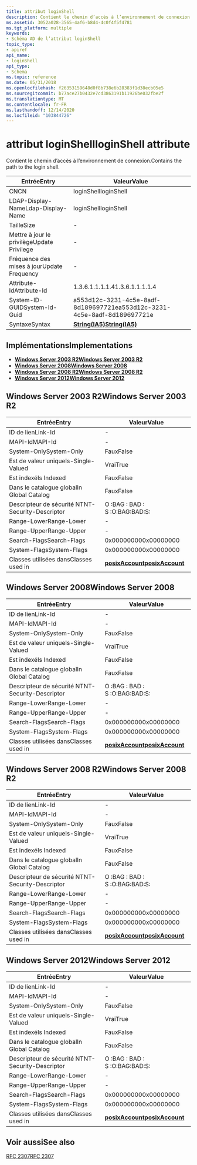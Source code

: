 ```yaml
---
title: attribut loginShell
description: Contient le chemin d’accès à l’environnement de connexion.
ms.assetid: 3052a028-3565-4af6-b8d4-4c0f4f5f4781
ms.tgt_platform: multiple
keywords:
- Schéma AD de l’attribut loginShell
topic_type:
- apiref
api_name:
- loginShell
api_type:
- Schema
ms.topic: reference
ms.date: 05/31/2018
ms.openlocfilehash: f26353159648d0f8b738e6b28383f1d38ecb05e5
ms.sourcegitcommit: b77ace27b0432e7cd3863191b11926be032fbe2f
ms.translationtype: MT
ms.contentlocale: fr-FR
ms.lasthandoff: 12/14/2020
ms.locfileid: "103844726"
---
```

# <a name="loginshell-attribute"></a><span data-ttu-id="177e6-104">attribut loginShell</span><span class="sxs-lookup"><span data-stu-id="177e6-104">loginShell attribute</span></span>

<span data-ttu-id="177e6-105">Contient le chemin d’accès à l’environnement de connexion.</span><span class="sxs-lookup"><span data-stu-id="177e6-105">Contains the path to the login shell.</span></span>



| <span data-ttu-id="177e6-106">Entrée</span><span class="sxs-lookup"><span data-stu-id="177e6-106">Entry</span></span> | <span data-ttu-id="177e6-107">Valeur</span><span class="sxs-lookup"><span data-stu-id="177e6-107">Value</span></span> |
|-------------------|--------------------------------------|
| <span data-ttu-id="177e6-108">CN</span><span class="sxs-lookup"><span data-stu-id="177e6-108">CN</span></span>                | <span data-ttu-id="177e6-109">loginShell</span><span class="sxs-lookup"><span data-stu-id="177e6-109">loginShell</span></span>                           |
| <span data-ttu-id="177e6-110">LDAP-Display-Name</span><span class="sxs-lookup"><span data-stu-id="177e6-110">Ldap-Display-Name</span></span> | <span data-ttu-id="177e6-111">loginShell</span><span class="sxs-lookup"><span data-stu-id="177e6-111">loginShell</span></span>                           |
| <span data-ttu-id="177e6-112">Taille</span><span class="sxs-lookup"><span data-stu-id="177e6-112">Size</span></span>              | \-                                   |
| <span data-ttu-id="177e6-113">Mettre à jour le privilège</span><span class="sxs-lookup"><span data-stu-id="177e6-113">Update Privilege</span></span>  | \-                                   |
| <span data-ttu-id="177e6-114">Fréquence des mises à jour</span><span class="sxs-lookup"><span data-stu-id="177e6-114">Update Frequency</span></span>  | \-                                   |
| <span data-ttu-id="177e6-115">Attribute-Id</span><span class="sxs-lookup"><span data-stu-id="177e6-115">Attribute-Id</span></span>      | <span data-ttu-id="177e6-116">1.3.6.1.1.1.1.4</span><span class="sxs-lookup"><span data-stu-id="177e6-116">1.3.6.1.1.1.1.4</span></span>                      |
| <span data-ttu-id="177e6-117">System-ID-GUID</span><span class="sxs-lookup"><span data-stu-id="177e6-117">System-Id-Guid</span></span>    | <span data-ttu-id="177e6-118">a553d12c-3231-4c5e-8adf-8d189697721e</span><span class="sxs-lookup"><span data-stu-id="177e6-118">a553d12c-3231-4c5e-8adf-8d189697721e</span></span> |
| <span data-ttu-id="177e6-119">Syntaxe</span><span class="sxs-lookup"><span data-stu-id="177e6-119">Syntax</span></span>            | [<span data-ttu-id="177e6-120">**String(IA5)**</span><span class="sxs-lookup"><span data-stu-id="177e6-120">**String(IA5)**</span></span>](s-string-ia5.md)  |



## <a name="implementations"></a><span data-ttu-id="177e6-121">Implémentations</span><span class="sxs-lookup"><span data-stu-id="177e6-121">Implementations</span></span>

-   [<span data-ttu-id="177e6-122">**Windows Server 2003 R2**</span><span class="sxs-lookup"><span data-stu-id="177e6-122">**Windows Server 2003 R2**</span></span>](#windows-server-2003-r2)
-   [<span data-ttu-id="177e6-123">**Windows Server 2008**</span><span class="sxs-lookup"><span data-stu-id="177e6-123">**Windows Server 2008**</span></span>](#windows-server-2008)
-   [<span data-ttu-id="177e6-124">**Windows Server 2008 R2**</span><span class="sxs-lookup"><span data-stu-id="177e6-124">**Windows Server 2008 R2**</span></span>](#windows-server-2008-r2)
-   [<span data-ttu-id="177e6-125">**Windows Server 2012**</span><span class="sxs-lookup"><span data-stu-id="177e6-125">**Windows Server 2012**</span></span>](#windows-server-2012)

## <a name="windows-server-2003-r2"></a><span data-ttu-id="177e6-126">Windows Server 2003 R2</span><span class="sxs-lookup"><span data-stu-id="177e6-126">Windows Server 2003 R2</span></span>



| <span data-ttu-id="177e6-127">Entrée</span><span class="sxs-lookup"><span data-stu-id="177e6-127">Entry</span></span> | <span data-ttu-id="177e6-128">Valeur</span><span class="sxs-lookup"><span data-stu-id="177e6-128">Value</span></span> |
|------------------------|---------------------------------------------------|
| <span data-ttu-id="177e6-129">ID de lien</span><span class="sxs-lookup"><span data-stu-id="177e6-129">Link-Id</span></span>                | \-                                                |
| <span data-ttu-id="177e6-130">MAPI-Id</span><span class="sxs-lookup"><span data-stu-id="177e6-130">MAPI-Id</span></span>                | \-                                                |
| <span data-ttu-id="177e6-131">System-Only</span><span class="sxs-lookup"><span data-stu-id="177e6-131">System-Only</span></span>            | <span data-ttu-id="177e6-132">Faux</span><span class="sxs-lookup"><span data-stu-id="177e6-132">False</span></span>                                             |
| <span data-ttu-id="177e6-133">Est de valeur unique</span><span class="sxs-lookup"><span data-stu-id="177e6-133">Is-Single-Valued</span></span>       | <span data-ttu-id="177e6-134">Vrai</span><span class="sxs-lookup"><span data-stu-id="177e6-134">True</span></span>                                              |
| <span data-ttu-id="177e6-135">Est indexé</span><span class="sxs-lookup"><span data-stu-id="177e6-135">Is Indexed</span></span>             | <span data-ttu-id="177e6-136">Faux</span><span class="sxs-lookup"><span data-stu-id="177e6-136">False</span></span>                                             |
| <span data-ttu-id="177e6-137">Dans le catalogue global</span><span class="sxs-lookup"><span data-stu-id="177e6-137">In Global Catalog</span></span>      | <span data-ttu-id="177e6-138">Faux</span><span class="sxs-lookup"><span data-stu-id="177e6-138">False</span></span>                                             |
| <span data-ttu-id="177e6-139">Descripteur de sécurité NT</span><span class="sxs-lookup"><span data-stu-id="177e6-139">NT-Security-Descriptor</span></span> | <span data-ttu-id="177e6-140">O :BAG : BAD : S :</span><span class="sxs-lookup"><span data-stu-id="177e6-140">O:BAG:BAD:S:</span></span>                                      |
| <span data-ttu-id="177e6-141">Range-Lower</span><span class="sxs-lookup"><span data-stu-id="177e6-141">Range-Lower</span></span>            | \-                                                |
| <span data-ttu-id="177e6-142">Range-Upper</span><span class="sxs-lookup"><span data-stu-id="177e6-142">Range-Upper</span></span>            | \-                                                |
| <span data-ttu-id="177e6-143">Search-Flags</span><span class="sxs-lookup"><span data-stu-id="177e6-143">Search-Flags</span></span>           | <span data-ttu-id="177e6-144">0x00000000</span><span class="sxs-lookup"><span data-stu-id="177e6-144">0x00000000</span></span>                                        |
| <span data-ttu-id="177e6-145">System-Flags</span><span class="sxs-lookup"><span data-stu-id="177e6-145">System-Flags</span></span>           | <span data-ttu-id="177e6-146">0x00000000</span><span class="sxs-lookup"><span data-stu-id="177e6-146">0x00000000</span></span>                                        |
| <span data-ttu-id="177e6-147">Classes utilisées dans</span><span class="sxs-lookup"><span data-stu-id="177e6-147">Classes used in</span></span>        | [<span data-ttu-id="177e6-148">**posixAccount**</span><span class="sxs-lookup"><span data-stu-id="177e6-148">**posixAccount**</span></span>](c-posixaccount.md)<br/> |



## <a name="windows-server-2008"></a><span data-ttu-id="177e6-149">Windows Server 2008</span><span class="sxs-lookup"><span data-stu-id="177e6-149">Windows Server 2008</span></span>



| <span data-ttu-id="177e6-150">Entrée</span><span class="sxs-lookup"><span data-stu-id="177e6-150">Entry</span></span> | <span data-ttu-id="177e6-151">Valeur</span><span class="sxs-lookup"><span data-stu-id="177e6-151">Value</span></span> |
|------------------------|---------------------------------------------------|
| <span data-ttu-id="177e6-152">ID de lien</span><span class="sxs-lookup"><span data-stu-id="177e6-152">Link-Id</span></span>                | \-                                                |
| <span data-ttu-id="177e6-153">MAPI-Id</span><span class="sxs-lookup"><span data-stu-id="177e6-153">MAPI-Id</span></span>                | \-                                                |
| <span data-ttu-id="177e6-154">System-Only</span><span class="sxs-lookup"><span data-stu-id="177e6-154">System-Only</span></span>            | <span data-ttu-id="177e6-155">Faux</span><span class="sxs-lookup"><span data-stu-id="177e6-155">False</span></span>                                             |
| <span data-ttu-id="177e6-156">Est de valeur unique</span><span class="sxs-lookup"><span data-stu-id="177e6-156">Is-Single-Valued</span></span>       | <span data-ttu-id="177e6-157">Vrai</span><span class="sxs-lookup"><span data-stu-id="177e6-157">True</span></span>                                              |
| <span data-ttu-id="177e6-158">Est indexé</span><span class="sxs-lookup"><span data-stu-id="177e6-158">Is Indexed</span></span>             | <span data-ttu-id="177e6-159">Faux</span><span class="sxs-lookup"><span data-stu-id="177e6-159">False</span></span>                                             |
| <span data-ttu-id="177e6-160">Dans le catalogue global</span><span class="sxs-lookup"><span data-stu-id="177e6-160">In Global Catalog</span></span>      | <span data-ttu-id="177e6-161">Faux</span><span class="sxs-lookup"><span data-stu-id="177e6-161">False</span></span>                                             |
| <span data-ttu-id="177e6-162">Descripteur de sécurité NT</span><span class="sxs-lookup"><span data-stu-id="177e6-162">NT-Security-Descriptor</span></span> | <span data-ttu-id="177e6-163">O :BAG : BAD : S :</span><span class="sxs-lookup"><span data-stu-id="177e6-163">O:BAG:BAD:S:</span></span>                                      |
| <span data-ttu-id="177e6-164">Range-Lower</span><span class="sxs-lookup"><span data-stu-id="177e6-164">Range-Lower</span></span>            | \-                                                |
| <span data-ttu-id="177e6-165">Range-Upper</span><span class="sxs-lookup"><span data-stu-id="177e6-165">Range-Upper</span></span>            | \-                                                |
| <span data-ttu-id="177e6-166">Search-Flags</span><span class="sxs-lookup"><span data-stu-id="177e6-166">Search-Flags</span></span>           | <span data-ttu-id="177e6-167">0x00000000</span><span class="sxs-lookup"><span data-stu-id="177e6-167">0x00000000</span></span>                                        |
| <span data-ttu-id="177e6-168">System-Flags</span><span class="sxs-lookup"><span data-stu-id="177e6-168">System-Flags</span></span>           | <span data-ttu-id="177e6-169">0x00000000</span><span class="sxs-lookup"><span data-stu-id="177e6-169">0x00000000</span></span>                                        |
| <span data-ttu-id="177e6-170">Classes utilisées dans</span><span class="sxs-lookup"><span data-stu-id="177e6-170">Classes used in</span></span>        | [<span data-ttu-id="177e6-171">**posixAccount**</span><span class="sxs-lookup"><span data-stu-id="177e6-171">**posixAccount**</span></span>](c-posixaccount.md)<br/> |



## <a name="windows-server-2008-r2"></a><span data-ttu-id="177e6-172">Windows Server 2008 R2</span><span class="sxs-lookup"><span data-stu-id="177e6-172">Windows Server 2008 R2</span></span>



| <span data-ttu-id="177e6-173">Entrée</span><span class="sxs-lookup"><span data-stu-id="177e6-173">Entry</span></span> | <span data-ttu-id="177e6-174">Valeur</span><span class="sxs-lookup"><span data-stu-id="177e6-174">Value</span></span> |
|------------------------|---------------------------------------------------|
| <span data-ttu-id="177e6-175">ID de lien</span><span class="sxs-lookup"><span data-stu-id="177e6-175">Link-Id</span></span>                | \-                                                |
| <span data-ttu-id="177e6-176">MAPI-Id</span><span class="sxs-lookup"><span data-stu-id="177e6-176">MAPI-Id</span></span>                | \-                                                |
| <span data-ttu-id="177e6-177">System-Only</span><span class="sxs-lookup"><span data-stu-id="177e6-177">System-Only</span></span>            | <span data-ttu-id="177e6-178">Faux</span><span class="sxs-lookup"><span data-stu-id="177e6-178">False</span></span>                                             |
| <span data-ttu-id="177e6-179">Est de valeur unique</span><span class="sxs-lookup"><span data-stu-id="177e6-179">Is-Single-Valued</span></span>       | <span data-ttu-id="177e6-180">Vrai</span><span class="sxs-lookup"><span data-stu-id="177e6-180">True</span></span>                                              |
| <span data-ttu-id="177e6-181">Est indexé</span><span class="sxs-lookup"><span data-stu-id="177e6-181">Is Indexed</span></span>             | <span data-ttu-id="177e6-182">Faux</span><span class="sxs-lookup"><span data-stu-id="177e6-182">False</span></span>                                             |
| <span data-ttu-id="177e6-183">Dans le catalogue global</span><span class="sxs-lookup"><span data-stu-id="177e6-183">In Global Catalog</span></span>      | <span data-ttu-id="177e6-184">Faux</span><span class="sxs-lookup"><span data-stu-id="177e6-184">False</span></span>                                             |
| <span data-ttu-id="177e6-185">Descripteur de sécurité NT</span><span class="sxs-lookup"><span data-stu-id="177e6-185">NT-Security-Descriptor</span></span> | <span data-ttu-id="177e6-186">O :BAG : BAD : S :</span><span class="sxs-lookup"><span data-stu-id="177e6-186">O:BAG:BAD:S:</span></span>                                      |
| <span data-ttu-id="177e6-187">Range-Lower</span><span class="sxs-lookup"><span data-stu-id="177e6-187">Range-Lower</span></span>            | \-                                                |
| <span data-ttu-id="177e6-188">Range-Upper</span><span class="sxs-lookup"><span data-stu-id="177e6-188">Range-Upper</span></span>            | \-                                                |
| <span data-ttu-id="177e6-189">Search-Flags</span><span class="sxs-lookup"><span data-stu-id="177e6-189">Search-Flags</span></span>           | <span data-ttu-id="177e6-190">0x00000000</span><span class="sxs-lookup"><span data-stu-id="177e6-190">0x00000000</span></span>                                        |
| <span data-ttu-id="177e6-191">System-Flags</span><span class="sxs-lookup"><span data-stu-id="177e6-191">System-Flags</span></span>           | <span data-ttu-id="177e6-192">0x00000000</span><span class="sxs-lookup"><span data-stu-id="177e6-192">0x00000000</span></span>                                        |
| <span data-ttu-id="177e6-193">Classes utilisées dans</span><span class="sxs-lookup"><span data-stu-id="177e6-193">Classes used in</span></span>        | [<span data-ttu-id="177e6-194">**posixAccount**</span><span class="sxs-lookup"><span data-stu-id="177e6-194">**posixAccount**</span></span>](c-posixaccount.md)<br/> |



## <a name="windows-server-2012"></a><span data-ttu-id="177e6-195">Windows Server 2012</span><span class="sxs-lookup"><span data-stu-id="177e6-195">Windows Server 2012</span></span>



| <span data-ttu-id="177e6-196">Entrée</span><span class="sxs-lookup"><span data-stu-id="177e6-196">Entry</span></span> | <span data-ttu-id="177e6-197">Valeur</span><span class="sxs-lookup"><span data-stu-id="177e6-197">Value</span></span> |
|------------------------|---------------------------------------------------|
| <span data-ttu-id="177e6-198">ID de lien</span><span class="sxs-lookup"><span data-stu-id="177e6-198">Link-Id</span></span>                | \-                                                |
| <span data-ttu-id="177e6-199">MAPI-Id</span><span class="sxs-lookup"><span data-stu-id="177e6-199">MAPI-Id</span></span>                | \-                                                |
| <span data-ttu-id="177e6-200">System-Only</span><span class="sxs-lookup"><span data-stu-id="177e6-200">System-Only</span></span>            | <span data-ttu-id="177e6-201">Faux</span><span class="sxs-lookup"><span data-stu-id="177e6-201">False</span></span>                                             |
| <span data-ttu-id="177e6-202">Est de valeur unique</span><span class="sxs-lookup"><span data-stu-id="177e6-202">Is-Single-Valued</span></span>       | <span data-ttu-id="177e6-203">Vrai</span><span class="sxs-lookup"><span data-stu-id="177e6-203">True</span></span>                                              |
| <span data-ttu-id="177e6-204">Est indexé</span><span class="sxs-lookup"><span data-stu-id="177e6-204">Is Indexed</span></span>             | <span data-ttu-id="177e6-205">Faux</span><span class="sxs-lookup"><span data-stu-id="177e6-205">False</span></span>                                             |
| <span data-ttu-id="177e6-206">Dans le catalogue global</span><span class="sxs-lookup"><span data-stu-id="177e6-206">In Global Catalog</span></span>      | <span data-ttu-id="177e6-207">Faux</span><span class="sxs-lookup"><span data-stu-id="177e6-207">False</span></span>                                             |
| <span data-ttu-id="177e6-208">Descripteur de sécurité NT</span><span class="sxs-lookup"><span data-stu-id="177e6-208">NT-Security-Descriptor</span></span> | <span data-ttu-id="177e6-209">O :BAG : BAD : S :</span><span class="sxs-lookup"><span data-stu-id="177e6-209">O:BAG:BAD:S:</span></span>                                      |
| <span data-ttu-id="177e6-210">Range-Lower</span><span class="sxs-lookup"><span data-stu-id="177e6-210">Range-Lower</span></span>            | \-                                                |
| <span data-ttu-id="177e6-211">Range-Upper</span><span class="sxs-lookup"><span data-stu-id="177e6-211">Range-Upper</span></span>            | \-                                                |
| <span data-ttu-id="177e6-212">Search-Flags</span><span class="sxs-lookup"><span data-stu-id="177e6-212">Search-Flags</span></span>           | <span data-ttu-id="177e6-213">0x00000000</span><span class="sxs-lookup"><span data-stu-id="177e6-213">0x00000000</span></span>                                        |
| <span data-ttu-id="177e6-214">System-Flags</span><span class="sxs-lookup"><span data-stu-id="177e6-214">System-Flags</span></span>           | <span data-ttu-id="177e6-215">0x00000000</span><span class="sxs-lookup"><span data-stu-id="177e6-215">0x00000000</span></span>                                        |
| <span data-ttu-id="177e6-216">Classes utilisées dans</span><span class="sxs-lookup"><span data-stu-id="177e6-216">Classes used in</span></span>        | [<span data-ttu-id="177e6-217">**posixAccount**</span><span class="sxs-lookup"><span data-stu-id="177e6-217">**posixAccount**</span></span>](c-posixaccount.md)<br/> |



## <a name="see-also"></a><span data-ttu-id="177e6-218">Voir aussi</span><span class="sxs-lookup"><span data-stu-id="177e6-218">See also</span></span>

<dl> <dt>

[<span data-ttu-id="177e6-219">RFC 2307</span><span class="sxs-lookup"><span data-stu-id="177e6-219">RFC 2307</span></span>](https://www.ietf.org/rfc/rfc2307.txt)
</dt> </dl>

 

 





